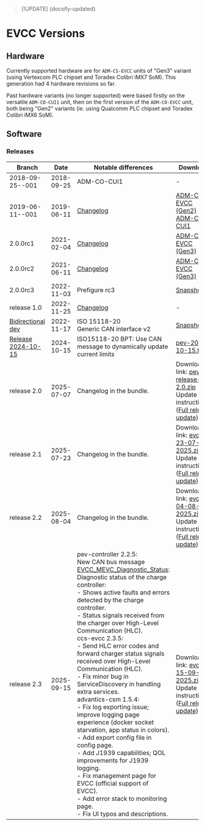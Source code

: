 > [!UPDATE] {docsify-updated}
# EVCC Versions

## Hardware

Currently supported hardware are for `ADM-CS-EVCC` units of "Gen3" variant
(using Vertexcom PLC chipset and Toradex Colibri iMX7 SoM). This generation had 4 hardware revisions so far.

Past hardware variants (no longer supported) were based firstly on the versatile `ADM-CO-CUI1` unit,
then on the first version of the `ADM-CO-EVCC` unit, both being "Gen2" variants (ie. using Qualcomm
PLC chipset and Toradex Colibri iMX6 SoM).

## Software

### Releases

<!-- Major releases are result of months of development, consolidation, extensive testing and user feedbacks.
They are slow paced because the release process is substantial.

<div class="small-table compact-table">

| Version | Release date | Changelog | Full system image ([doc](charge-controllers/sys3_update.md#sd-card-update)) | Updater tool ([doc](charge-controllers/evcc_updater.md)) | Notes |
|---------|--------------|-----------|-------------------|--------------|-------|
| 2.0.0rc3.post1 | 2022-11-25 | [Changelog](https://www.dropbox.com/s/mc65mf3cbnhzuth/CHANGELOG-PEV-2.0.0rc3.txt?st=wyn8zfm8&dl=0) | - | Normal versions:<br/> [Windows](https://www.dropbox.com/s/1o0fyykhw6ye19c/pev-updater-2.0.0rc3.post1.exe?st=gomhg1o9&dl=1) \| [Linux](https://www.dropbox.com/s/4bqmhtoak7fmydq/pev-updater-2.0.0rc3.post1?st=vh1xvrw7&dl=1) <br/>Versions for pistol update:<br/>[Windows](https://www.dropbox.com/s/z69588amdecowox/pev-plc-updater-2.0.0rc3.post1.exe?dl=1) \| [Linux](https://www.dropbox.com/s/cgpt1pc9qqae10y/pev-plc-updater-2.0.0rc3.post1?st=rk6j58el&dl=1) | <b>- The update tool must be applied on a system that is at least in 2.0.0rc2. If not, update first to 2.0.0rc2.</b><br/><br/>- post1 version fixes a minor missing file in the updater tool. |
| 2.0.0rc2 | 2021-06-11 | [Changelog](https://www.dropbox.com/s/jg4o47qyvsu7nf9/CHANGELOG-PEV-2.0.0rc2.txt?st=0vgzjw8c&dl=0) | [ADM-CS-EVCC (Gen3)](https://www.dropbox.com/s/z87kacxmtcos32o/adm-cs-evcc-2.0.0rc2.zip?st=vk9b38yq&dl=1) | - | - |
| 2.0.0rc1 | 2021-02-04 | [Changelog](https://www.dropbox.com/s/gj1pk8s2xjegw09/CHANGELOG-PEV-2.0.0rc1.txt?st=ugwr816z&dl=0) | [ADM-CS-EVCC (Gen3)](https://www.dropbox.com/s/g44jyzotooxmq05/adm-cs-evcc-2.0.0rc1.zip?st=3pq3u0kp&dl=1) | - | - |
| 2019-06-11--001 | 2019-06-11 | [Changelog](https://www.dropbox.com/s/7pxdc6cvobque13/CHANGELOG-PEV--2019-06-11.txt?st=kevsljp0&dl=0) | [ADM-CS-EVCC (Gen2)](https://www.dropbox.com/s/k2f2mfa7v77vrfv/advantics-charge-controller-pev-2019-06-11--001.zip?dl=1)<br/>[ADM-CO-CUI1](https://www.dropbox.com/s/byxmzy5azspqe0m/advantics-charge-controller-generic-pev-2019-06-11--001.zip?st=a6vtspzk&dl=1) | - | - |
| 2018-09-25--001 | 2018-09-25 | - | [ADM-CO-CUI1](https://www.dropbox.com/s/fet0k009bf7r7b4/advantics-charge-controller-pev-2018.09.25--001.zip?st=l6zjcz21&dl=1) | - | - |

</div>

### Intermediate container releases

Intermediate container releases can be generated to make so-called [patch update](charge-controllers/sys3_update.md#patch-update).
These are "partial releases" that are internally tagged (and hence follow reproducible build). They
are a bit more tested than snapshots. But not as much as for major releases.

> [!NOTE]
> This table is purged when a new major release is published.
>
> The following updates are to be applied **on top of major release 2.0.0rc3.post1**.

<div class="small-table compact-table">

| Date | Comment | pev-controller | ccs-evcc | slac-pev |
|------|---------|----------------|----------|----------|
| 2023-01-05 | Fixes constant unlocking attempt when in AC_Ending_Charge for a long time | [2.0.6](https://www.dropbox.com/s/s6b4jq2ofwwyzq8/pev-controller-2.0.6.tar?st=y6sk06sl&dl=1) | - | - |

</div> -->

<!-- ### Snapshots

Snapshots are made when we commit particular changes (eg. bug fix, new function) that are
"up for grab" without waiting that we do a proper major release or even an intermediate container
release.

> [!WARNING]
> These are development releases -->

<div class="small-table compact-table">

| Branch | Date | Notable differences | Download |
|--------|------|---------------------|----------|
| 2018-09-25--001 | 2018-09-25 | ADM-CO-CUI1 | - |
| 2019-06-11--001 | 2019-06-11 | [Changelog](https://www.dropbox.com/s/7pxdc6cvobque13/CHANGELOG-PEV--2019-06-11.txt?st=kevsljp0&dl=0) | [ADM-CS-EVCC (Gen2)](https://www.dropbox.com/s/k2f2mfa7v77vrfv/advantics-charge-controller-pev-2019-06-11--001.zip?dl=1)<br/>[ADM-CO-CUI1](https://www.dropbox.com/s/byxmzy5azspqe0m/advantics-charge-controller-generic-pev-2019-06-11--001.zip?st=a6vtspzk&dl=1) |
| 2.0.0rc1 | 2021-02-04 | [Changelog](https://www.dropbox.com/s/gj1pk8s2xjegw09/CHANGELOG-PEV-2.0.0rc1.txt?st=ugwr816z&dl=0) | [ADM-CS-EVCC (Gen3)](https://www.dropbox.com/s/g44jyzotooxmq05/adm-cs-evcc-2.0.0rc1.zip?st=3pq3u0kp&dl=1) |
| 2.0.0rc2 | 2021-06-11 | [Changelog](https://www.dropbox.com/s/jg4o47qyvsu7nf9/CHANGELOG-PEV-2.0.0rc2.txt?st=0vgzjw8c&dl=0) | [ADM-CS-EVCC (Gen3)](https://www.dropbox.com/s/z87kacxmtcos32o/adm-cs-evcc-2.0.0rc2.zip?st=vk9b38yq&dl=1) |
| 2.0.0rc3 | 2022-11-03 | Prefigure rc3 | [Snapshot](https://www.dropbox.com/s/oiw76a7lfky3ygu/pev-snapshot-stable--2022-11-02.tar?st=mxnc610w&dl=1) |
| release 1.0 | 2022-11-25 | [Changelog](https://www.dropbox.com/s/mc65mf3cbnhzuth/CHANGELOG-PEV-2.0.0rc3.txt?st=wyn8zfm8&dl=0) | - |
| [Bidirectional dev](charge-controllers/evcc_bidirectional.md) | 2022-11-17 | ISO 15118-20<br/>Generic CAN interface v2 | [Snapshot](https://www.dropbox.com/s/vbex2k6u9mszfut/pev-bidir--2022-11-17.tar?st=mkffbqdx&dl=1) |
| [Release 2024-10-15](charge-controllers/evcc_bidirectional.md) | 2024-10-15 | ISO15118-20 BPT: Use CAN message to dynamically update current limits | [pev-2024-10-15.tar](https://drive.google.com/uc?export=download&id=1c0XZHXs2LfjTYAYSp9HNQ0ugLRP0Qmlb) |
| release 2.0 | 2025-07-07 | Changelog in the bundle. | Download link: [pev-release-2.0.zip](https://drive.google.com/uc?export=download&id=1If2EobawN2vKWnXWWLHdxtfgXnbMNKB7)<br/>Update instructions: ([Full release update](charge-controllers/sys3_update.md#full-release-update))|
| release 2.1 | 2025-07-23 | Changelog in the bundle. | Download link: [evcc-23-07-2025.zip](https://drive.google.com/uc?export=download&id=136dllcmk9AMYky_Nao0IaCV1NHmFTTpm)<br/>Update instructions: ([Full release update](charge-controllers/sys3_update.md#full-release-update))|
| release 2.2 | 2025-08-04 | Changelog in the bundle. | Download link: [evcc-04-08-2025.zip](https://drive.google.com/uc?export=download&id=1eYflFXaEiRZVk_2vr8iMdnCfZEByECmK)<br/>Update instructions: ([Full release update](charge-controllers/sys3_update.md#full-release-update))|
| release 2.3 | 2025-09-15 | pev-controller 2.2.5:<br/>New CAN bus message [EVCC_MEVC_Diagnostic_Status](https://advantics.github.io/documentation/#/charge-controllers/evcc_generic/can_v2?id=evcc-mevc-diagnostic-status): Diagnostic status of the charge controller:<br/>- Shows active faults and errors detected by the charge controller.<br/>- Status signals received from the charger over High-Level Communication (HLC).<br/>ccs-evcc 2.3.5:<br/>- Send HLC error codes and forward charger status signals received over High-Level Communication (HLC).<br/>- Fix minor bug in ServiceDiscovery in handling extra services.<br/>advantics-csm 1.5.4:<br/>- Fix log exporting issue; improve logging page experience (docker socket starvation, app status in colors).<br/>- Add export config file in config page.<br/>- Add J1939 capabilities; QOL improvements for J1939 logging.<br/>- Fix management page for EVCC (official support of EVCC).<br/>- Add error stack to monitoring page.<br/>- Fix UI typos and descriptions. | Download link: [evcc-15-09-2025.zip](https://drive.google.com/uc?export=download&id=1kNEDyp6DiZuyDF6GrnHkSmdSWe2g0shR)<br/>Update instructions: ([Full release update](charge-controllers/sys3_update.md#full-release-update))|
</div>
